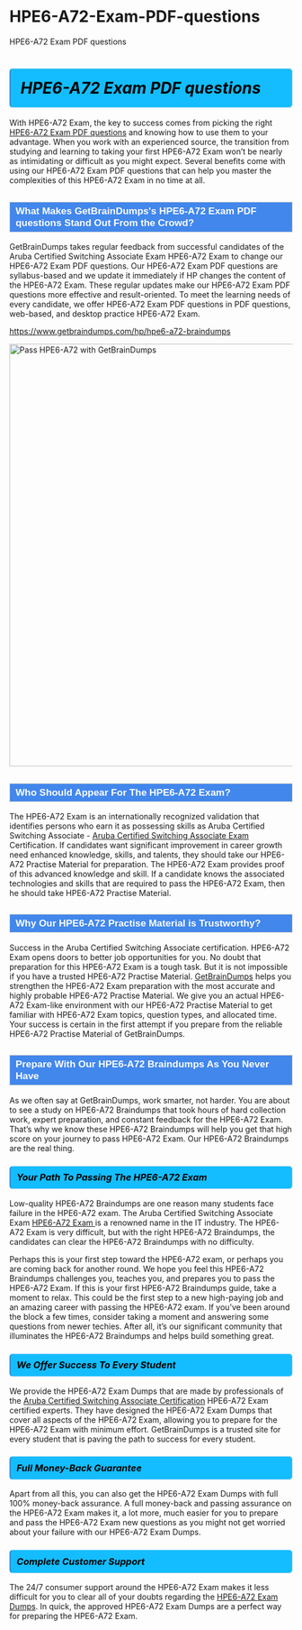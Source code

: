 # HPE6-A72-Exam-PDF-questions
HPE6-A72 Exam PDF questions
<h1><strong><span style="display: block; color: #000000; background: #14BDFF; border: 0.5px solid #AED6F1; border-left: 3px solid #3498DB; padding: .6em; border-radius: 6px;">                     <em>HPE6-A72 <span class="exam_variation">Exam PDF questions</span> </em>                </span></strong>            </h1>                        <p>With HPE6-A72 Exam, the key to success comes from picking the right <a href="https://www.getbraindumps.com/hp/hpe6-a72-braindumps">HPE6-A72 <span class="exam_variation">Exam PDF questions</span></a> and             knowing how to use them to your advantage.             When you work with an experienced source, the transition from studying and learning to taking your first HPE6-A72 Exam             won’t be nearly as intimidating or difficult as you might expect. Several benefits come with using our HPE6-A72 <span class="exam_variation">Exam PDF questions</span> that can             help you master the complexities of this HPE6-A72 Exam in no time at all.</p>                        <h2 style="background: #4287ec; border: 1px solid #cccccc; padding: 5px 10px;">                <span style="color: #ffffff;">                    <span style="font-size: 11pt;">                        <span style="line-height: normal;">                            <span style="font-family: Calibri,sans-serif;">                                <strong>                                    <span style="font-size: 13.0pt;">What Makes GetBrainDumps's HPE6-A72 <span class="exam_variation">Exam PDF questions</span> Stand Out From the Crowd?</span>                                </strong>                            </span>                        </span>                    </span>                </span>            </h2>                        <p>GetBrainDumps takes regular feedback from successful candidates of the Aruba Certified Switching Associate Exam HPE6-A72 Exam to change             our HPE6-A72 <span class="exam_variation">Exam PDF questions</span>. Our HPE6-A72 <span class="exam_variation">Exam PDF questions</span> are syllabus-based and we update it immediately if HP changes             the content of the HPE6-A72 Exam.             These regular updates make our HPE6-A72 <span class="exam_variation">Exam PDF questions</span> more effective and result-oriented. To meet the learning needs of every candidate,             we offer HPE6-A72 <span class="exam_variation">Exam PDF questions</span> in PDF questions, web-based, and desktop practice HPE6-A72 Exam.</p>                                    <p><a href="https://www.getbraindumps.com/hp/hpe6-a72-braindumps">https://www.getbraindumps.com/hp/hpe6-a72-braindumps</a></p>                        <p><a href="https://www.getbraindumps.com/"><img src="https://www.getbraindumps.com/images/get-updated-exam-questions-with-discount-getbraindumps.jpg" class="postImage" alt="Pass HPE6-A72 with GetBrainDumps" width="750"></a></p>                                        <h2 style="background: #4287ec; border: 1px solid #cccccc; padding: 5px 10px;">                <span style="color: #ffffff;">                    <span style="font-size: 11pt;">                        <span style="line-height: normal;">                            <span style="font-family: Calibri,sans-serif;">                                <strong>                                    <span style="font-size: 13.0pt;">Who Should Appear For The HPE6-A72 Exam?</span>                                </strong>                            </span>                        </span>                    </span>                </span>            </h2>                        <p>The HPE6-A72 Exam is an internationally recognized validation that identifies persons who earn it as possessing skills as             Aruba Certified Switching Associate - <a href="https://www.getbraindumps.com/hp/hpe6-a72-braindumps">Aruba Certified Switching Associate Exam</a> Certification. If candidates want significant improvement in             career growth need enhanced knowledge, skills, and talents, they should take our HPE6-A72 <span class="exam_variation2">Practise Material</span> for preparation.             The HPE6-A72 Exam provides proof of this advanced knowledge and skill. If a candidate knows the associated technologies and skills             that are required to pass the HPE6-A72 Exam, then he should take HPE6-A72 <span class="exam_variation2">Practise Material</span>.</p>                        <h2 style="background: #4287ec; border: 1px solid #cccccc; padding: 5px 10px;">                <span style="color: #ffffff;">                    <span style="font-size: 11pt;">                        <span style="line-height: normal;">                            <span style="font-family: Calibri,sans-serif;">                                <strong>                                    <span style="font-size: 13.0pt;">Why Our HPE6-A72 <span class="exam_variation2">Practise Material</span> is Trustworthy?</span>                                </strong>                            </span>                        </span>                    </span>                </span>            </h2>                        <p>Success in the Aruba Certified Switching Associate certification. HPE6-A72 Exam opens doors to better job opportunities for you.             No doubt that preparation for this HPE6-A72 Exam is a tough task. But it is not impossible if you have a trusted HPE6-A72 <span class="exam_variation2">Practise Material</span>.             <a href="https://www.getbraindumps.com/">GetBrainDumps</a> helps you strengthen the HPE6-A72 Exam preparation with the most accurate and highly probable HPE6-A72 <span class="exam_variation2">Practise Material</span>. We give you an             actual HPE6-A72 Exam-like environment with our HPE6-A72 <span class="exam_variation2">Practise Material</span> to get familiar with HPE6-A72 Exam topics, question types, and allocated time.             Your success is certain in the first attempt if you prepare from the reliable HPE6-A72 <span class="exam_variation2">Practise Material</span> of GetBrainDumps.</p>                        <h2 style="background: #4287ec; border: 1px solid #cccccc; padding: 5px 10px;">                <span style="color: #ffffff;">                    <span style="font-size: 11pt;">                        <span style="line-height: normal;">                            <span style="font-family: Calibri,sans-serif;">                                <strong>                                    <span style="font-size: 13.0pt;">Prepare With Our HPE6-A72 <span class="exam_variation3">Braindumps</span> As You Never Have</span>                                </strong>                            </span>                        </span>                    </span>                </span>            </h2>                        <p>As we often say at GetBrainDumps, work smarter, not harder. You are about to see a study on HPE6-A72 <span class="exam_variation3">Braindumps</span> that took hours of hard collection work,             expert preparation, and constant feedback for the HPE6-A72 Exam. That’s why we know these HPE6-A72 <span class="exam_variation3">Braindumps</span> will help you get that high score on your             journey to pass HPE6-A72 Exam. Our HPE6-A72 <span class="exam_variation3">Braindumps</span> are the real thing.</p>                        <h3>                <strong>                    <span style="display: block; color: #000000; background: #14BDFF; border: 0.5px solid #AED6F1; border-left: 3px solid #3498DB; padding: .6em; border-radius: 6px;">                        <em>Your Path To Passing The HPE6-A72 Exam</em>                    </span>                </strong>            </h3>                        <p>Low-quality HPE6-A72 <span class="exam_variation3">Braindumps</span> are one reason many students face failure in the HPE6-A72 exam. The Aruba Certified Switching Associate Exam <a href="https://www.getbraindumps.com/hp-braindumps.html">HPE6-A72 Exam </a>             is a renowned name in the IT industry. The HPE6-A72 Exam is very difficult, but with the right HPE6-A72 <span class="exam_variation3">Braindumps</span>, the candidates can clear the             HPE6-A72 <span class="exam_variation3">Braindumps</span> with no difficulty.</p>                        <p>Perhaps this is your first step toward the HPE6-A72 exam, or perhaps you are coming back for another round. We hope you feel this             HPE6-A72 <span class="exam_variation3">Braindumps</span> challenges you,             teaches you, and prepares you to pass the HPE6-A72 Exam. If this is your first HPE6-A72 <span class="exam_variation3">Braindumps</span> guide, take a moment to relax. This could be the first step to             a new high-paying job and an amazing career with passing the HPE6-A72 exam. If you’ve been around the block a few times, consider taking a moment and             answering some questions from newer techies. After all, it’s our significant community that illuminates the HPE6-A72 <span class="exam_variation3">Braindumps</span> and helps build something great.</p>                        <h3>                <strong>                    <span style="display: block; color: #000000; background: #14BDFF; border: 0.5px solid #AED6F1; border-left: 3px solid #3498DB; padding: .6em; border-radius: 6px;">                        <em>We Offer Success To Every Student</em>                    </span>                </strong>            </h3>                        <p>We provide the HPE6-A72 <span class="exam_variation4">Exam Dumps</span> that are made by professionals of the <a href="https://www.getbraindumps.com/hp/acsa-v1-braindumps.html">Aruba Certified Switching Associate Certification</a> HPE6-A72 Exam certified experts.             They have designed the HPE6-A72 <span class="exam_variation4">Exam Dumps</span> that cover all aspects of the HPE6-A72 Exam, allowing you to prepare for the            HPE6-A72 Exam with minimum effort.             GetBrainDumps is a trusted site for every student that is paving the path to success for every student.</p>                        <h3>                <strong>                    <span style="display: block; color: #000000; background: #14BDFF; border: 0.5px solid #AED6F1; border-left: 3px solid #3498DB; padding: .6em; border-radius: 6px;">                        <em>Full Money-Back Guarantee</em>                    </span>                </strong>            </h3>                        <p>Apart from all this, you can also get the HPE6-A72 <span class="exam_variation4">Exam Dumps</span> with full 100% money-back assurance. A full money-back and passing assurance on             the HPE6-A72 Exam makes it,             a lot more, much easier for you to prepare and pass the HPE6-A72 Exam new questions as you might             not get worried about your failure with our HPE6-A72 <span class="exam_variation4">Exam Dumps</span>.</p>                                    <h3>                <strong>                    <span style="display: block; color: #000000; background: #14BDFF; border: 0.5px solid #AED6F1; border-left: 3px solid #3498DB; padding: .6em; border-radius: 6px;">                        <em>Complete Customer Support</em>                    </span>                </strong>            </h3>                        <p>The 24/7 consumer support around the HPE6-A72 Exam makes it less difficult for you to clear all of your doubts regarding the <a href="https://www.getbraindumps.com/hp/hpe6-a72-braindumps">HPE6-A72 <span class="exam_variation4">Exam Dumps</span></a>. In quick,             the approved HPE6-A72 <span class="exam_variation4">Exam Dumps</span> are a perfect way for preparing the HPE6-A72 Exam.</p>                    
